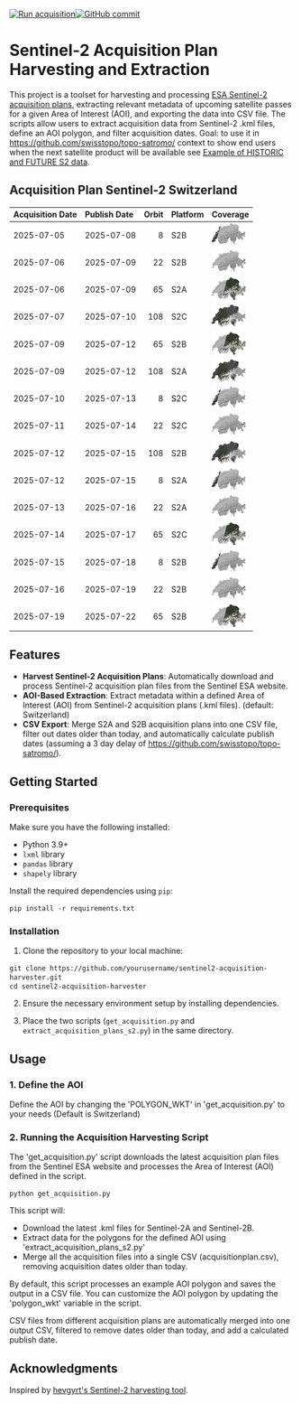 [![Run acquisition](https://github.com/davidoesch/Sentinel-2-Acquisition-Plan-Harvesting/actions/workflows/run_acquisition.yml/badge.svg)](https://github.com/davidoesch/Sentinel-2-Acquisition-Plan-Harvesting/actions/workflows/run_acquisition.yml)[![GitHub commit](https://img.shields.io/github/last-commit/davidoesch/Sentinel-2-Acquisition-Plan-Harvesting)](https://github.com/davidoesch/Sentinel-2-Acquisition-Plan-Harvesting/commits/main)

# Sentinel-2 Acquisition Plan Harvesting and Extraction

This project is a toolset for harvesting and processing [ESA Sentinel-2 acquisition plans](https://sentinel.esa.int/web/sentinel/copernicus/sentinel-2/acquisition-plans), extracting relevant metadata of upcoming satellite passes for a given Area of Interest (AOI), and exporting the data into CSV file. The scripts allow users to extract acquisition data from Sentinel-2 .kml files, define an AOI polygon, and filter acquisition dates. Goal: to use it in https://github.com/swisstopo/topo-satromo/ context to show end users when the next satellite product will be available see [Example of HISTORIC and FUTURE S2 data](https://davidoesch.github.io/Sentinel-2-Acquisition-Plan-Harvesting/calendar.html).

## Acquisition Plan Sentinel-2 Switzerland
| Acquisition Date   | Publish Date   |   Orbit | Platform   | Coverage                    |
|:-------------------|:---------------|--------:|:-----------|:----------------------------|
| 2025-07-05         | 2025-07-08     |       8 | S2B        | ![Coverage](assets/8.png)   |
| 2025-07-06         | 2025-07-09     |      22 | S2B        | ![Coverage](assets/22.png)  |
| 2025-07-06         | 2025-07-09     |      65 | S2A        | ![Coverage](assets/65.png)  |
| 2025-07-07         | 2025-07-10     |     108 | S2C        | ![Coverage](assets/108.png) |
| 2025-07-09         | 2025-07-12     |      65 | S2B        | ![Coverage](assets/65.png)  |
| 2025-07-09         | 2025-07-12     |     108 | S2A        | ![Coverage](assets/108.png) |
| 2025-07-10         | 2025-07-13     |       8 | S2C        | ![Coverage](assets/8.png)   |
| 2025-07-11         | 2025-07-14     |      22 | S2C        | ![Coverage](assets/22.png)  |
| 2025-07-12         | 2025-07-15     |     108 | S2B        | ![Coverage](assets/108.png) |
| 2025-07-12         | 2025-07-15     |       8 | S2A        | ![Coverage](assets/8.png)   |
| 2025-07-13         | 2025-07-16     |      22 | S2A        | ![Coverage](assets/22.png)  |
| 2025-07-14         | 2025-07-17     |      65 | S2C        | ![Coverage](assets/65.png)  |
| 2025-07-15         | 2025-07-18     |       8 | S2B        | ![Coverage](assets/8.png)   |
| 2025-07-16         | 2025-07-19     |      22 | S2B        | ![Coverage](assets/22.png)  |
| 2025-07-19         | 2025-07-22     |      65 | S2B        | ![Coverage](assets/65.png)  |

## Features

- **Harvest Sentinel-2 Acquisition Plans**: Automatically download and process Sentinel-2 acquisition plan files from the Sentinel ESA website.
- **AOI-Based Extraction**: Extract metadata within a defined Area of Interest (AOI) from Sentinel-2 acquisition plans (.kml files). (default: Switzerland)
- **CSV Export**: Merge S2A and S2B  acquisition plans into one CSV file, filter out dates older than today, and automatically calculate publish dates (assuming a 3 day delay of https://github.com/swisstopo/topo-satromo/).

## Getting Started

### Prerequisites

Make sure you have the following installed:

- Python 3.9+
- `lxml` library
- `pandas` library
- `shapely` library

Install the required dependencies using `pip`:

```
pip install -r requirements.txt
```
### Installation
1. Clone the repository to your local machine:

```
git clone https://github.com/yourusername/sentinel2-acquisition-harvester.git
cd sentinel2-acquisition-harvester
```
2. Ensure the necessary environment setup by installing dependencies.

3. Place the two scripts (`get_acquisition.py` and `extract_acquisition_plans_s2.py`) in the same directory.

## Usage
### 1. Define the AOI
Define the AOI by changing the 'POLYGON_WKT' in 'get_acquisition.py' to your needs (Default is Switzerland)

### 2. Running the Acquisition Harvesting Script
The 'get_acquisition.py' script downloads the latest acquisition plan files from the Sentinel ESA website and processes the Area of Interest (AOI) defined in the script.
```
python get_acquisition.py
```
This script will:

- Download the latest .kml files for Sentinel-2A and Sentinel-2B.
- Extract data for the polygons for the defined AOI using  'extract_acquisition_plans_s2.py'
- Merge all the acquisition files into a single CSV (acquisitionplan.csv), removing acquisition dates older than today.

By default, this script processes an example AOI polygon and saves the output in a CSV file. You can customize the AOI polygon by updating the 'polygon_wkt' variable in the script.

CSV files from different acquisition plans are automatically merged into one output CSV, filtered to remove dates older than today, and add a calculated publish date.

## Acknowledgments
Inspired by [hevgyrt's Sentinel-2 harvesting tool](https://github.com/hevgyrt/harvest_sentinel_acquisition_plans/).



